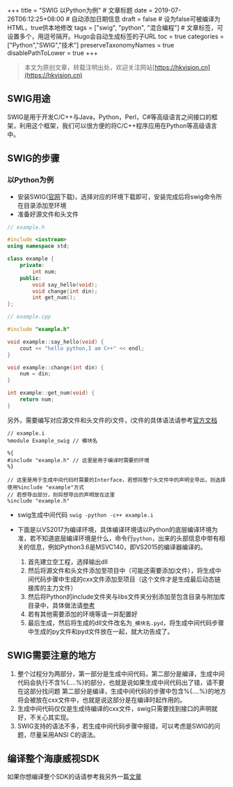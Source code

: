 +++
title = "SWIG 以Python为例"  # 文章标题
date = 2019-07-26T06:12:25+08:00  # 自动添加日期信息
draft = false  # 设为false可被编译为HTML，true供本地修改
tags = ["swig", "python", "混合编程"]  # 文章标签，可设置多个，用逗号隔开。Hugo会自动生成标签的子URL
toc = true
categories = ["Python","SWIG","技术"]
preserveTaxonomyNames = true
disablePathToLower = true
+++

> 本文为原创文章，转载注明出处，欢迎关注网站[https://hkvision.cn](https://hkvision.cn)

## SWIG用途
SWIG是用于开发C/C++与Java，Python，Perl，C#等高级语言之间接口的框架，利用这个框架，我们可以很方便的将C/C++程序应用在Python等高级语言中。

## SWIG的步骤
### 以Python为例
- 安装SWIG([官网](http://www.swig.org/)下载)，选择对应的环境下载即可，安装完成后将swig命令所在目录添加至环境
- 准备好源文件和头文件
``` C++
// example.h

#include <iostream>
using namespace std;

class example {
    private:
        int num;
    public:
        void say_hello(void);
        void change(int din);
        int get_num();
};

```
``` C++
// example.cpp

#include "example.h"

void example::say_hello(void) {
    cout << "hello python,I am C++" << endl;
}

void example::change(int din) {
    num = din;
}

int example::get_num(void) {
    return num;
}
```
另外，需要编写对应源文件和头文件的i文件，i文件的具体语法请参考[官方文档](http://www.swig.org/doc.html)
``` SWIG
// example.i
%module Example_swig // 模块名

%{
#include "example.h" // 这里是用于编译时需要的环境
%}

// 这里是用于生成中间代码时需要的Interface，若想将整个头文件中的声明全导出，则选择使用%include "example"方式
// 若想导出部分，则将想导出的声明放在这里
%include "example.h" 
```

- swig生成中间代码
`swig -python -c++ example.i`

- 下面是以VS2017为编译环境，具体编译环境请以Python的底层编译环境为准，若不知道底层编译环境是什么，命令行`python`，出来的头部信息中带有相关的信息，例如Python3.6是MSVC140，即VS2015的编译器编译的。
    1. 首先建立空工程，选择输出dll
    2. 然后将源文件和头文件添加至项目中（可能还需要添加i文件），将生成中间代码步骤中生成的cxx文件添加至项目（这个文件才是生成最后动态链接库的主力文件）
    3. 然后将Python的include文件夹与libs文件夹分别添加至包含目录与附加库目录中，具体做法请[参考](https://www.jianshu.com/p/a257e630fe42)
    4. 若有其他需要添加的环境等请一并配置好
    5. 最后生成，然后将生成的dll文件改名为`_模块名.pyd`，将生成中间代码步骤中生成的py文件和pyd文件放在一起，就大功告成了。

## SWIG需要注意的地方
1. 整个过程分为两部分，第一部分是生成中间代码，第二部分是编译，生成中间代码会执行不含%{....%}的部分，也就是说如果生成中间代码出了错，请不要在这部分找问题
第二部分是编译，生成中间代码的步骤中包含%{....%}的地方将会被放在cxx文件中，也就是说这部分是在编译时起作用的。
2. 生成中间代码仅仅是生成待编译的cxx文件，swig只需要找到接口的声明就好，不关心其实现。
3. SWIG支持的语法不多，若生成中间代码步骤中报错，可以考虑是SWIG的问题，尽量采用ANSI C的语法。

## 编译整个海康威视SDK
如果你想编译整个SDK的话请参考我另外一篇[文章](https://hkvision.cn/2019/07/26/swig%E7%BC%96%E8%AF%91%E6%B5%B7%E5%BA%B7%E5%A8%81%E8%A7%86sdk-%E4%BD%BF%E7%94%A8golang/)




